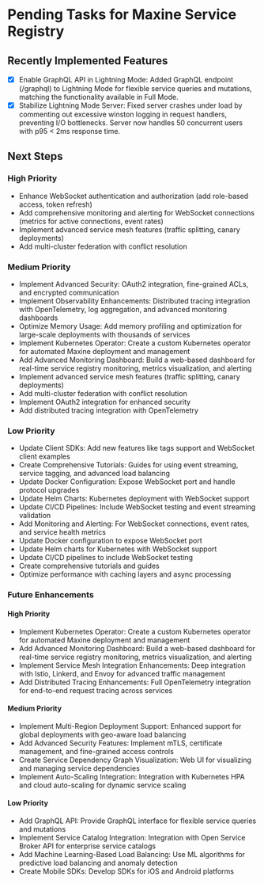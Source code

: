 # Pending Tasks for Maxine Service Registry

## Recently Implemented Features
- [x] Enable GraphQL API in Lightning Mode: Added GraphQL endpoint (/graphql) to Lightning Mode for flexible service queries and mutations, matching the functionality available in Full Mode.
- [x] Stabilize Lightning Mode Server: Fixed server crashes under load by commenting out excessive winston logging in request handlers, preventing I/O bottlenecks. Server now handles 50 concurrent users with p95 < 2ms response time.

## Next Steps

### High Priority
- Enhance WebSocket authentication and authorization (add role-based access, token refresh)
- Add comprehensive monitoring and alerting for WebSocket connections (metrics for active connections, event rates)
- Implement advanced service mesh features (traffic splitting, canary deployments)
- Add multi-cluster federation with conflict resolution

### Medium Priority
- Implement Advanced Security: OAuth2 integration, fine-grained ACLs, and encrypted communication
- Implement Observability Enhancements: Distributed tracing integration with OpenTelemetry, log aggregation, and advanced monitoring dashboards
- Optimize Memory Usage: Add memory profiling and optimization for large-scale deployments with thousands of services
- Implement Kubernetes Operator: Create a custom Kubernetes operator for automated Maxine deployment and management
- Add Advanced Monitoring Dashboard: Build a web-based dashboard for real-time service registry monitoring, metrics visualization, and alerting
- Implement advanced service mesh features (traffic splitting, canary deployments)
- Add multi-cluster federation with conflict resolution
- Implement OAuth2 integration for enhanced security
- Add distributed tracing integration with OpenTelemetry

### Low Priority
- Update Client SDKs: Add new features like tags support and WebSocket client examples
- Create Comprehensive Tutorials: Guides for using event streaming, service tagging, and advanced load balancing
- Update Docker Configuration: Expose WebSocket port and handle protocol upgrades
- Update Helm Charts: Kubernetes deployment with WebSocket support
- Update CI/CD Pipelines: Include WebSocket testing and event streaming validation
- Add Monitoring and Alerting: For WebSocket connections, event rates, and service health metrics
- Update Docker configuration to expose WebSocket port
- Update Helm charts for Kubernetes with WebSocket support
- Update CI/CD pipelines to include WebSocket testing
- Create comprehensive tutorials and guides
- Optimize performance with caching layers and async processing

### Future Enhancements
#### High Priority
- Implement Kubernetes Operator: Create a custom Kubernetes operator for automated Maxine deployment and management
- Add Advanced Monitoring Dashboard: Build a web-based dashboard for real-time service registry monitoring, metrics visualization, and alerting
- Implement Service Mesh Integration Enhancements: Deep integration with Istio, Linkerd, and Envoy for advanced traffic management
- Add Distributed Tracing Enhancements: Full OpenTelemetry integration for end-to-end request tracing across services

#### Medium Priority
- Implement Multi-Region Deployment Support: Enhanced support for global deployments with geo-aware load balancing
- Add Advanced Security Features: Implement mTLS, certificate management, and fine-grained access controls
- Create Service Dependency Graph Visualization: Web UI for visualizing and managing service dependencies
- Implement Auto-Scaling Integration: Integration with Kubernetes HPA and cloud auto-scaling for dynamic service scaling

#### Low Priority
- Add GraphQL API: Provide GraphQL interface for flexible service queries and mutations
- Implement Service Catalog Integration: Integration with Open Service Broker API for enterprise service catalogs
- Add Machine Learning-Based Load Balancing: Use ML algorithms for predictive load balancing and anomaly detection
- Create Mobile SDKs: Develop SDKs for iOS and Android platforms



